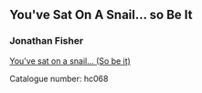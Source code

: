 ## You've Sat On A Snail... so Be It   
### Jonathan Fisher  
[You've sat on a snail... (So be it)](http://www.archive.org/download/hc068/hc068_youve_sat_on_a_snail_so_be_it_by_blue_sky_research.mp3)  
  
Catalogue number: hc068  
  
